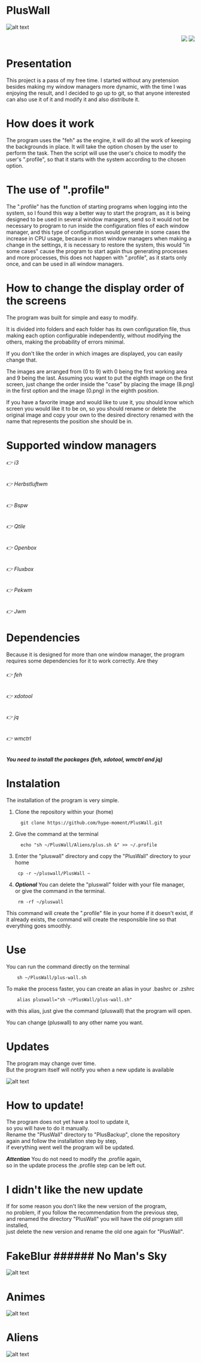 # PlusWall

![alt text](https://github.com/hype-moment/PlusWall/blob/main/Readme-image/pluswall.png)

<p align="right">
  <img src="https://img.shields.io/badge/Maintained%3F-Yes-blueviolet?style=flat-square">
  <img src="https://img.shields.io/github/license/adi1090x/rofi?style=flat-square">
 </p>

# Presentation

 This project is a pass of my free time.
 I started without any pretension besides making my window managers more dynamic,
with the time I was enjoying the result, and I decided to go up to git, 
so that anyone interested can also use it of it and modify it and also distribute it.

# How does it work

 The program uses the "feh" as the engine, 
it will do all the work of keeping the backgrounds in place.
It will take the option chosen by the user to perform the task.
 Then the script will use the user's choice to modify the user's ".profile",
so that it starts with the system according to the chosen option.

# The use of ".profile"

 The ".profile" has the function of starting programs when logging into the system,
so I found this way a better way to start the program,
as it is being designed to be used in several window managers,
send so it would not be necessary to program to run inside the
configuration files of each window manager, and this type of configuration
would generate in some cases the increase in CPU usage, because in most window managers
when making a change in the settings, it is necessary to restore the system,
this would "in some cases" cause the program to start again thus generating
processes and more processes, this does not happen with ".profile",
as it starts only once, and can be used in all window managers.

# How to change the display order of the screens

 The program was built for simple and easy to modify.
 
 It is divided into folders and each folder has its own configuration file,
thus making each option configurable independently, without modifying the others,
making the probability of errors minimal.
 
 If you don't like the order in which images are displayed, you can easily change that.
 
 The images are arranged from (0 to 9) with 0 being the first working area and 9 being the last.
Assuming you want to put the eighth image on the first screen, 
just change the order inside the "case" 
by placing the image (8.png) in the first option and the image (0.png) in the eighth position.
 
 If you have a favorite image and would like to use it,
you should know which screen you would like it to be on,
so you should rename or delete the original image and copy
your own to the desired directory renamed 
with the name that represents the position she should be in.

# Supported window managers

###### 👉 i3 
###### 👉 Herbstluftwm 
###### 👉 Bspw 
###### 👉 Qtile 
###### 👉 Openbox 
###### 👉 Fluxbox 
###### 👉 Pekwm 
###### 👉 Jwm


# Dependencies

Because it is designed for more than one window manager,
the program requires some dependencies for it to work correctly.
Are they

###### 👉 feh 
###### 👉 xdotool
###### 👉 jq
###### 👉 wmctrl

***You need to install the packages (feh, xdotool, wmctrl and jq)***

# Instalation

The installation of the program is very simple.

1) Clone the repository within your (home)
		
		 git clone https://github.com/hype-moment/PlusWall.git

2) Give the command at the terminal

		 echo "sh ~/PlusWall/Aliens/plus.sh &" >> ~/.profile

3) Enter the "pluswall" directory and copy the "PlusWall" directory to your home

		cp -r ~/pluswall/PlusWall ~

4) ***Optional*** You can delete the "pluswall" folder with your file manager,  
or give the command in the terminal.

		rm -rf ~/pluswall

This command will create the ".profile" 
file in your home if it doesn't exist, if it already exists,
the command will create the responsible line so that everything goes smoothly.

# Use

You can run the command directly on the terminal

		sh ~/PlusWall/plus-wall.sh

To make the process faster, you can create an alias in your .bashrc or .zshrc

		alias pluswall="sh ~/PlusWall/plus-wall.sh"

with this alias, just give the command (pluswall) that the program will open.

You can change (pluswall) to any other name you want.

# Updates

The program may change over time.  
But the program itself will notify you when a new update is available

![alt text](https://github.com/hype-moment/PlusWall/blob/main/Readme-image/ups.png)

# How to update!

The program does not yet have a tool to update it,  
so you will have to do it manually.  
Rename the "PlusWall" directory to "PlusBackup",
clone the repository again and follow the installation step by step,  
if everything went well the program will be updated.

***Attention***
You do not need to modify the .profile again,  
so in the update process the .profile step can be left out.

# I didn't like the new update

If for some reason you don't like the new version of the program,  
no problem, if you follow the recommendation from the previous step,  
and renamed the directory "PlusWall" you will have the old program still installed,  
just delete the new version and rename the old one again for "PlusWall".

# FakeBlur ###### No Man's Sky

![alt text](https://github.com/hype-moment/PlusWall/blob/main/Readme-image/sky.png)

# Animes

![alt text](https://github.com/hype-moment/PlusWall/blob/main/Readme-image/Animes.png)

# Aliens 

![alt text](https://github.com/hype-moment/PlusWall/blob/main/Readme-image/Aliens.png)